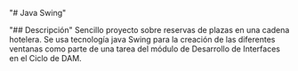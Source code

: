 "# Java Swing"

"## Descripción"
Sencillo proyecto sobre reservas de plazas en una cadena hotelera. 
Se usa tecnología java Swing para la creación de las diferentes ventanas como parte de una tarea del módulo de Desarrollo de Interfaces en el Ciclo de DAM.
